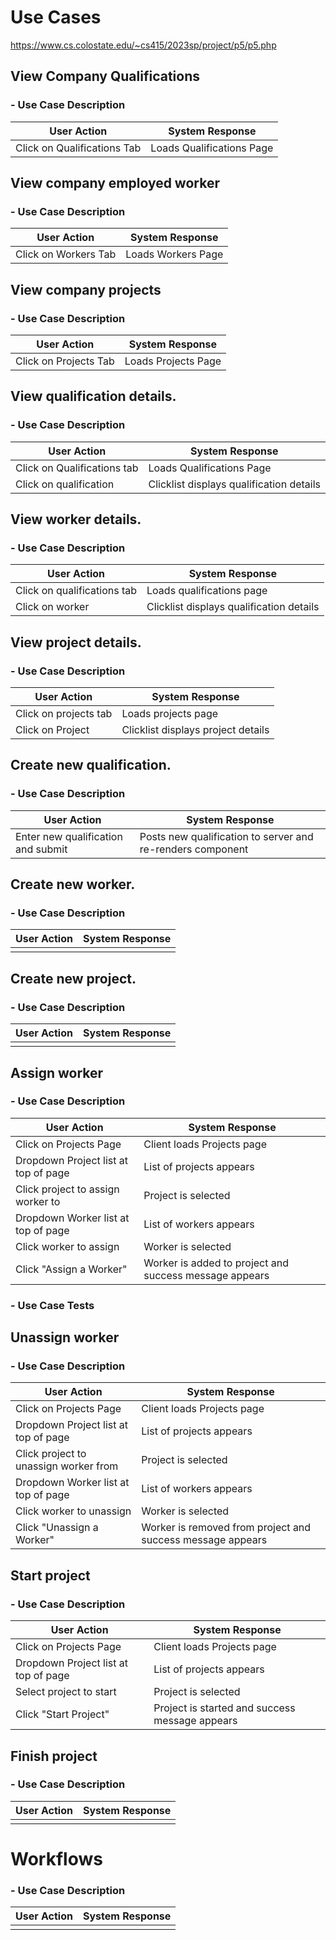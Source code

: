 # Use Cases
https://www.cs.colostate.edu/~cs415/2023sp/project/p5/p5.php

## View Company Qualifications
### - Use Case Description
| User Action | System Response |
|--|--|
| Click on Qualifications Tab | Loads Qualifications Page |

## View company employed worker
### - Use Case Description
| User Action | System Response |
|--|--|
| Click on Workers Tab | Loads Workers Page |

## View company projects
### - Use Case Description
| User Action | System Response |
|--|--|
| Click on Projects Tab | Loads Projects Page |

## View qualification details. 
### - Use Case Description
| User Action | System Response |
|--|--|
| Click on Qualifications tab | Loads Qualifications Page |
| Click on qualification | Clicklist displays qualification details|

## View worker details.
### - Use Case Description
| User Action | System Response |
|--|--|
| Click on qualifications tab | Loads qualifications page |
| Click on worker | Clicklist displays qualification details |

## View project details. 
### - Use Case Description
| User Action | System Response |
|--|--|
| Click on projects tab | Loads projects page|
| Click on Project | Clicklist displays project details |

## Create new qualification. 
### - Use Case Description
| User Action | System Response |
|--|--|
| Enter new qualification and submit | Posts new qualification to server and re-renders component |


## Create new worker. 
### - Use Case Description
| User Action | System Response |
|--|--|
|  |  |

## Create new project. 
### - Use Case Description
| User Action | System Response |
|--|--|
|  |  |

## Assign worker
### - Use Case Description
| User Action | System Response |
|--|--|
| Click on Projects Page | Client loads Projects page |
| Dropdown Project list at top of page | List of projects appears |
| Click project to assign worker to | Project is selected |
| Dropdown Worker list at top of page | List of workers appears |
| Click worker to assign | Worker is selected |
| Click "Assign a Worker" | Worker is added to project and success message appears |
### - Use Case Tests

## Unassign worker
### - Use Case Description
| User Action | System Response |
|--|--|
| Click on Projects Page | Client loads Projects page |
| Dropdown Project list at top of page | List of projects appears |
| Click project to unassign worker from | Project is selected |
| Dropdown Worker list at top of page | List of workers appears |
| Click worker to unassign | Worker is selected |
| Click "Unassign a Worker" | Worker is removed from project and success message appears |

## Start project
### - Use Case Description
| User Action | System Response |
|--|--|
| Click on Projects Page | Client loads Projects page |
| Dropdown Project list at top of page | List of projects appears |
| Select project to start | Project is selected |
| Click "Start Project" | Project is started and success message appears |

## Finish project
### - Use Case Description
| User Action | System Response |
|--|--|
|  |  |

# Workflows
### - Use Case Description
| User Action | System Response |
|--|--|
|  |  |
